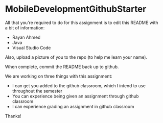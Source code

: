 # MobileDevelopmentGithubStarter

All that you're required to do for this assignment is to edit this README with a bit of information:

* Rayan Ahmed
* Java
* Visual Studio Code

Also, upload a picture of you to the repo (to help me learn your name).

When complete, commit the README back up to github.

We are working on three things with this assignment:
  * I can get you added to the github classroom, which I intend to use throughout the semester
  * You can experience being given an assignment through github classroom
  * I can experience grading an assignment in github classroom
  
Thanks!

